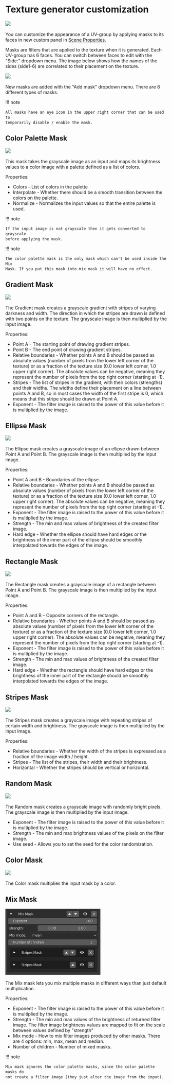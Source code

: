 # Texture generator customization

![](../img/customized_uv_groups.png)

You can customize the appearance of a UV-group by applying masks to its faces
in new custom panel in [Scene Properties](../gui/#scene-properties).

Masks are filters that are applied to the texture when it is generated.
Each UV-group has 6 faces. You can switch between faces to edit with the
"Side:" dropdown menu. The image below shows how the names of the
sides (side1-6) are correlated to their placement on the texture.

![](../img/faces.png)

New masks are added with the "Add mask" dropdown menu. There are 8 different types
of masks.


!!! note

    All masks have an eye icon in the upper right corner that can be used to
    temporarily disable / enable the mask.

## Color Palette Mask
![](../img/color_palette_mask.png)

This mask takes the grayscale image as an input and maps its brightness values
to a color image with a palette defined as a list of colors.

Properties:

- Colors - List of colors in the palette
- Interpolate - Whether there should be a smooth transition between the colors
    on the palette.
- Normalize - Normalizes the input values so that the entire palette is
    used.

!!! note

    If the input image is not grayscale then it gets converted to grayscale
    before applying the mask.

!!! note

    The color palette mask is the only mask which can't be used inside the Mix
    Mask. If you put this mask into mix mask it will have no effect.



## Gradient Mask
![](../img/gradient_mask.png)

The Gradient mask creates a grayscale gradient with stripes of varying darkness
and width. The direction in which the stripes are drawn is defined with two
points on the texture. The grayscale image is then multiplied by the input image.

Properties:

- Point A - The starting point of drawing gradient stripes.
- Point B - The end point of drawing gradient stripes.
- Relative boundaries - Whether points A and B should be passed as absolute
    values (number of pixels from the lower left corner of the texture) or as a
    fraction of the texture size (0.0 lower left corner, 1.0 upper right corner).
    The absolute values can be negative, meaning they represent the number of
    pixels from the top right corner (starting at -1).
- Stripes - The list of stripes in the gradient, with their colors (strengths) and
    their widths. The widths define their placement on a line between points
    A and B, so in most cases the width of the first stripe is 0, which means
    that this stripe should be drawn at Point A.
- Exponent - The filter image is raised to the power of this value before it
    is multiplied by the image.
## Ellipse Mask
![](../img/ellipse_mask.png)

The Ellipse mask creates a grayscale image of an ellipse drawn between Point A and
Point B. The grayscale image is then multiplied by the input image.

Properties:

- Point A and B - Boundaries of the ellipse.
- Relative boundaries - Whether points A and B should be passed as absolute
    values (number of pixels from the lower left corner of the texture) or as a
    fraction of the texture size (0.0 lower left corner, 1.0 upper right corner).
    The absolute values can be negative, meaning they represent the number of
    pixels from the top right corner (starting at -1).
- Exponent - The filter image is raised to the power of this value before it
    is multiplied by the image.
- Strength - The min and max values of brightness of the created filter image.
- Hard edge - Whether the ellipse should have hard edges or the brightness
    of the inner part of the ellipse should be smoothly interpolated towards 
    the edges of the image.



## Rectangle Mask
![](../img/rectangle_mask.png)

The Rectangle mask creates a grayscale image of a rectangle between Point A and
Point B. The grayscale image is then multiplied by the input image.

Properties:

- Point A and B - Opposite corners of the rectangle.
- Relative boundaries - Whether points A and B should be passed as absolute
    values (number of pixels from the lower left corner of the texture) or as a
    fraction of the texture size (0.0 lower left corner, 1.0 upper right corner).
    The absolute values can be negative, meaning they represent the number of
    pixels from the top right corner (starting at -1).
- Exponent - The filter image is raised to the power of this value before it
    is multiplied by the image.
- Strength - The min and max values of brightness of the created filter image.
- Hard edge - Whether the rectangle should have hard edges or the brightness
    of the inner part of the rectangle should be smoothly interpolated towards 
    the edges of the image.




## Stripes Mask
![](../img/stripes_mask.png)

The Stripes mask creates a grayscale image with repeating stripes of certain
width and brightness. The grayscale image is then multiplied by the input
image.

Properties:

- Relative boundaries - Whether the width of the stripes is expressed as a
    fraction of the image width / height.
- Stripes - The list of the stripes, their width and their brightness.
- Horizontal - Whether the stripes should be vertical or horizontal.




## Random Mask
![](../img/random_mask.png)

The Random mask creates a grayscale image with randomly bright pixels. The
grayscale image is then multiplied by the input image.

- Exponent - The filter image is raised to the power of this value before it
    is multiplied by the image.
- Strength - The min and max brightness values of the pixels on the filter
    image.
- Use seed - Allows you to set the seed for the color randomization.



## Color Mask
![](../img/color_mask.png)

The Color mask multiplies the input mask by a color.




## Mix Mask
![](../img/mix_mask.png)

The Mix mask lets you mix multiple masks in different ways than just default
multiplication. 

Properties:

- Exponent - The filter image is raised to the power of this value before it
    is multiplied by the image.
- Strength - The min and max values of the brightness of returned filter image.
    The filter image brightness values are mapped to fit on the scale between
    values defined by "strength"
- Mix mode - How to mix filter images produced by other masks. There are 4
    options: min, max, mean and median.
- Number of children - Number of mixed masks.

!!! note

    Mix mask ignores the color palette masks, since the color palette masks do
    not create a filter image (they just alter the image from the input).